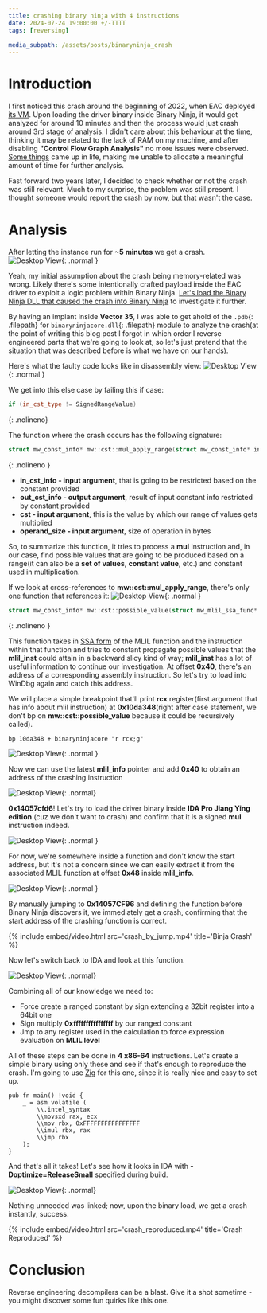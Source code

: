 ```yaml
---
title: crashing binary ninja with 4 instructions
date: 2024-07-24 19:00:00 +/-TTTT
tags: [reversing]

media_subpath: /assets/posts/binaryninja_crash
---
```


# Introduction

I first noticed this crash around the beginning of 2022, when EAC deployed [its VM](https://www.unknowncheats.me/forum/anti-cheat-bypass/488156-talk-eac-obfuscation.html). Upon loading the driver binary inside Binary Ninja, it would get analyzed for around 10 minutes and then the process would just crash around 3rd stage of analysis. I didn't care about this behaviour at the time, thinking it may be related to the lack of RAM on my machine, and after disabling **"Control Flow Graph Analysis"** no more issues were observed. [Some things](https://en.wikipedia.org/wiki/Russian_invasion_of_Ukraine) came up in life, making me unable to allocate a meaningful amount of time for further analysis.

Fast forward two years later, I decided to check whether or not the crash was still relevant. Much to my surprise, the problem was still present. I thought someone would report the crash by now, but that wasn't the case.

# Analysis

After letting the instance run for **~5 minutes** we get a crash.
![Desktop View](windbg_crash.png){: .normal }

Yeah, my initial assumption about the crash being memory-related was wrong. Likely there's some intentionally crafted payload inside the EAC driver to exploit a logic problem within Binary Ninja. [Let's load the Binary Ninja DLL that caused the crash into Binary Ninja](https://youtu.be/hV-O6immhcU?t=3344) to investigate it further.

By having an implant inside **Vector 35**, I was able to get ahold of the `.pdb`{: .filepath} for `binaryninjacore.dll`{: .filepath} module to analyze the crash(at the point of writing this blog post I forgot in which order I reverse engineered parts that we're going to look at, so let's just pretend that the situation that was described before is what we have on our hands).

Here's what the faulty code looks like in disassembly view:
![Desktop View](idiv_crash.png){: .normal }

We get into this else case by failing this if case:

```cpp
if (in_cst_type != SignedRangeValue)
```
{: .nolineno}

The function where the crash occurs has the following signature:
```cpp
struct mw_const_info* mw::cst::mul_apply_range(struct mw_const_info* in_cst_info, struct mw_const_info* out_cst_info, uint64_t cst, int64_t operand_size)
```
{: .nolineno }

* **in_cst_info - input argument**, that is going to be restricted based on the constant provided
* **out_cst_info - output argument**, result of input constant info restricted by constant provided
* **cst - input argument**, this is the value by which our range of values gets multiplied
* **operand_size - input argument**, size of operation in bytes

So, to summarize this function, it tries to process a **mul** instruction and, in our case, find possible values that are going to be produced based on a range(it can also be a **set of values**, **constant value**, etc.) and constant used in multiplication.

If we look at cross-references to **mw::cst::mul_apply_range**, there's only one function that references it:
![Desktop View](mlil_dispatcher.png){: .normal }

```cpp
struct mw_const_info* mw::cst::possible_value(struct mw_mlil_ssa_func* ssa_func, struct mw_const_info* out_const_info, struct mw_mlil_info* mlil_inst, int64_t** arg4, int512_t arg5 @ zmm0)
```
{: .nolineno }

This function takes in [SSA form](https://mapping-high-level-constructs-to-llvm-ir.readthedocs.io/en/latest/control-structures/ssa-phi.html) of the MLIL function and the instruction within that function and tries to constant propagate possible values that the **mlil_inst** could attain in a backward slicy kind of way; **mlil_inst** has a lot of useful information to continue our investigation. At offset **0x40**, there's an address of a corresponding assembly instruction. So let's try to load into WinDbg again and catch this address.

We will place a simple breakpoint that'll print **rcx** register(first argument that has info about mlil instruction) at **0x10da348**(right after case statement, we don't bp on **mw::cst::possible_value** because it could be recursively called).
```
bp 10da348 + binaryninjacore "r rcx;g"
```

![Desktop View](idiv_crash_traced.png){: .normal }

Now we can use the latest **mlil_info** pointer and add **0x40** to obtain an address of the crashing instruction

![Desktop View](dq_mlil_result.png){: .normal}

**0x14057cfd6**! Let's try to load the driver binary inside **IDA Pro Jiang Ying edition** (cuz we don't want to crash) and confirm that it is a signed **mul** instruction indeed.

![Desktop View](ida_dis_mul.png){: .normal }

For now, we're somewhere inside a function and don't know the start address, but it's not a concern since we can easily extract it from the associated MLIL function at offset **0x48** inside **mlil_info**.

![Desktop View](reclass_view.png){: .normal }

By manually jumping to **0x14057CF96** and defining the function before Binary Ninja discovers it, we immediately get a crash, confirming that the start address of the crashing function is correct.

{%
    include embed/video.html
    src='crash_by_jump.mp4' 
    title='Binja Crash'
%}

Now let's switch back to IDA and look at this function. 

![Desktop View](ida_full_func_view.png){: .normal}

Combining all of our knowledge we need to:

* Force create a ranged constant by sign extending a 32bit register into a 64bit one
* Sign multiply **0xffffffffffffffff** by our ranged constant
* Jmp to any register used in the calculation to force expression evaluation on **MLIL level**

All of these steps can be done in **4 x86-64** instructions.
Let's create a simple binary using only these and see if that's enough to reproduce the crash. I'm going to use [Zig](https://ziglang.org/) for this one, since it is really nice and easy to set up.

```zig
pub fn main() !void {
    _ = asm volatile (
        \\.intel_syntax
        \\movsxd rax, ecx
        \\mov rbx, 0xFFFFFFFFFFFFFFFF
        \\imul rbx, rax
        \\jmp rbx
    );
}
```

And that's all it takes! Let's see how it looks in IDA with **-Doptimize=ReleaseSmall** specified during build.

![Desktop View](program_generated_ida.png){: .normal}

Nothing unneeded was linked; now, upon the binary load, we get a crash instantly, success.

{%
    include embed/video.html
    src='crash_reproduced.mp4' 
    title='Crash Reproduced'
%}

# Conclusion

Reverse engineering decompilers can be a blast. Give it a shot sometime - you might discover some fun quirks like this one.